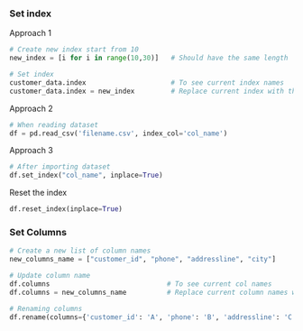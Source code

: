 
### Set index
Approach 1
```python
# Create new index start from 10 
new_index = [i for i in range(10,30)]   # Should have the same length

# Set index
customer_data.index                     # To see current index names
customer_data.index = new_index         # Replace current index with the new one
```

Approach 2
```python
# When reading dataset
df = pd.read_csv('filename.csv', index_col='col_name')
```

Approach 3
```python
# After importing dataset
df.set_index("col_name", inplace=True)
```

Reset the index
```python
df.reset_index(inplace=True)
```
### Set Columns
```python
# Create a new list of column names
new_columns_name = ["customer_id", "phone", "addressline", "city"]

# Update column name
df.columns                             # To see current col names
df.columns = new_columns_name          # Replace current column names with new ones

# Renaming columns
df.rename(columns={'customer_id': 'A', 'phone': 'B', 'addressline': 'C', 'city': 'D'}, inplace=True)
```

